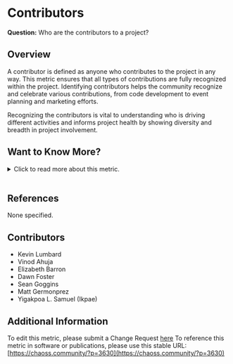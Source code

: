 # Contributors

**Question:** Who are the contributors to a project?

## Overview
A contributor is defined as anyone who contributes to the project in any way. This metric ensures that all types of contributions are fully recognized within the project. Identifying contributors helps the community recognize and celebrate various contributions, from code development to event planning and marketing efforts.

Recognizing the contributors is vital to understanding who is driving different activities and informs project health by showing diversity and breadth in project involvement.

## Want to Know More?

<span markdown="1"><details>
<summary>Click to read more about this metric.</summary>

### Data Collection Strategies
As indicated below, some contributor information is available via software such as GrimoireLab and Augur.

**Surveys and Interviews:** Some contributor insights are less easily obtained from trace data and may require additional surveys or interviews with community members or event registrations. Sample questions include:
- *Which contributors do not typically appear in lists of contributors?*
- *Which contributors are often overlooked because their contributions are more “behind the scenes”?*
- *Who are the community members you work with regularly?*

Surveys with Likert scale or matrix formats can also provide insights into contributor activity levels.  
Sample questions for community members:
- *Likert scale [1-x]: I am contributing to the project.*
- *Matrix survey item:* How often do you engage in the following activities in the project?
  * Column headings: Never, Rarely(less than once a month), Sometimes (more than once a month), Often(once a week or more)
  * Rows include: a) Contributing/reviewing code, b) Creating or maintaining documentation, c) Translating documentation, d) Participating in decision making about the project’s development, e) Serving as a community organizer, f) Mentoring other contributors, g) Attending events in person, h) Participating through school or university computing programs, i) Participating through a program like Outreachy, Google Summer of Code, etc., j) Helping with the ASF operations (e.g., board meetings or fundraising) 

- **Aggregators:** Collect contributor names from collaboration tools, such as source code repositories, issue trackers, event registrations, mailing lists or any other tools a project uses.
   - *Count:* Total number of contributors during a given time period.
- **Parameters:**
   - *Period of time:* Start and end dates for the period in which contributions are counted (default: forever).
- **Data Sources:** Contributor data can be collected from collaboration platforms like GitHub, GitLab, IRC, blogs, and forums, or from tools like GrimoireLab and Augur.

### Filters

By location of engagement. For example:
* Commit authors
* Issue authors
* Review participants, e.g., in pull requests
* Mailing list authors
* Event participants
* IRC authors
* Blog authors
* By release cycle
* Timeframe of activity in the project, e.g, find new contributors
* Programming languages of the project 
* Role or function in project

### Visualizations

1. List of contributor names (often with information about their level of engagement)

![Contributor names and info](https://github.com/chaoss/wg-metrics-development/blob/main/focus-areas/people/images/contributors_top-contributor-info.png)

 *Figure 1: List of contributors and engagement*
 
2. Summary number of contributors

![Summary number of contributors](https://github.com/chaoss/wg-metrics-development/blob/main/focus-areas/people/images/contributors_summary-contributor-number.png)

   *Figure 2: Summary number of contributors*
   
3. Change in the number of active contributors over time

![Contributor growth](https://github.com/chaoss/wg-metrics-development/blob/main/focus-areas/people/images/contributors_growth.png)

*Figure 3: Change in the number of active contributors over time*

4. New contributors (sort list of contributors by date of first contribution)

![New contributors](https://github.com/chaoss/wg-metrics-development/blob/main/focus-areas/people/images/contributors_first-commit-date.png)
  
*Figure 4: List of new contributors*

</details></span><br>

## **References**
None specified.

## **Contributors**
- Kevin Lumbard
- Vinod Ahuja
- Elizabeth Barron
- Dawn Foster
- Sean Goggins
- Matt Germonprez
- Yigakpoa L. Samuel (Ikpae)

## **Additional Information**
To edit this metric, please submit a Change Request [here](https://github.com/chaoss/wg-metrics-development/blob/main/focus-areas/people/contributors.md)
To reference this metric in software or publications, please use this stable URL: [https://chaoss.community/?p=3630](https://chaoss.community/?p=3630)

<!-- # For groupings in the knowledge base
Context tags: Contributor Recognition, Project Health, Community Engagement, Project Involvement Metrics, Contributor Roles
Keyword tags: Contributors, Contribution Tracking, Project Contributors, Contributor Growth, New Contributors
-->
